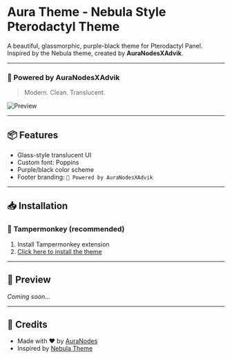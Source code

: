 # Aura Theme - Nebula Style Pterodactyl Theme

A beautiful, glassmorphic, purple-black theme for Pterodactyl Panel.  
Inspired by the Nebula theme, created by **AuraNodesXAdvik**.

---

### 🚀 Powered by AuraNodesXAdvik

> Modern. Clean. Translucent.

![Preview](https://your-screenshot-url) <!-- Replace this later -->

---

## 📦 Features

- Glass-style translucent UI
- Custom font: Poppins
- Purple/black color scheme
- Footer branding: `🚀 Powered by AuraNodesXAdvik`

---

## 📥 Installation

### 🔹 Tampermonkey (recommended)

1. Install Tampermonkey extension
2. [Click here to install the theme](https://raw.githubusercontent.com/aadi755/aadi755-ptero-aura-theme/main/aura-loader.user.js)

---

## 📸 Preview

_Coming soon..._

---

## 🔗 Credits

- Made with ❤️ by [AuraNodes](https://free.mcwild.fun/)
- Inspired by [Nebula Theme](https://github.com/waltonseymour/ptero-nova)

